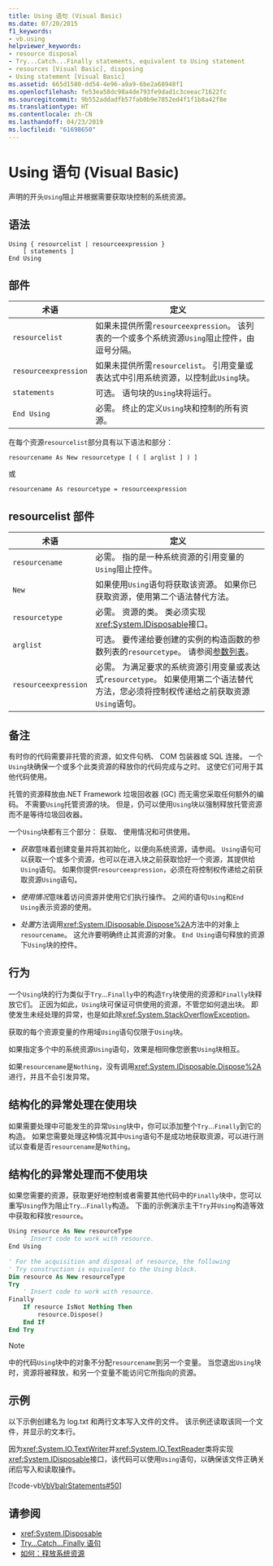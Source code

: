 ```yaml
---
title: Using 语句 (Visual Basic)
ms.date: 07/20/2015
f1_keywords:
- vb.using
helpviewer_keywords:
- resource disposal
- Try...Catch...Finally statements, equivalent to Using statement
- resources [Visual Basic], disposing
- Using statement [Visual Basic]
ms.assetid: 665d1580-dd54-4e96-a9a9-6be2a68948f1
ms.openlocfilehash: fe53ea58dc98a4de793fe9dad1c3ceeac71622fc
ms.sourcegitcommit: 9b552addadfb57fab0b9e7852ed4f1f1b8a42f8e
ms.translationtype: HT
ms.contentlocale: zh-CN
ms.lasthandoff: 04/23/2019
ms.locfileid: "61698650"
---
```

# <a name="using-statement-visual-basic"></a>Using 语句 (Visual Basic)
声明的开头`Using`阻止并根据需要获取块控制的系统资源。  
  
## <a name="syntax"></a>语法  
  
```  
Using { resourcelist | resourceexpression }  
    [ statements ]  
End Using  
```  
  
## <a name="parts"></a>部件  
  
|术语|定义|  
|---|---|  
|`resourcelist`|如果未提供所需`resourceexpression`。 该列表的一个或多个系统资源`Using`阻止控件，由逗号分隔。|  
|`resourceexpression`|如果未提供所需`resourcelist`。 引用变量或表达式中引用系统资源，以控制此`Using`块。|  
|`statements`|可选。 语句块的`Using`块将运行。|  
|`End Using`|必需。 终止的定义`Using`块和控制的所有资源。|  
  
 在每个资源`resourcelist`部分具有以下语法和部分：  
  
 `resourcename As New resourcetype [ ( [ arglist ] ) ]`  
  
 或  
  
 `resourcename As resourcetype = resourceexpression`  
  
## <a name="resourcelist-parts"></a>resourcelist 部件  
  
|术语|定义|  
|---|---|  
|`resourcename`|必需。 指的是一种系统资源的引用变量的`Using`阻止控件。|  
|`New`|如果使用`Using`语句将获取该资源。 如果你已获取资源，使用第二个语法替代方法。|  
|`resourcetype`|必需。 资源的类。 类必须实现<xref:System.IDisposable>接口。|  
|`arglist`|可选。 要传递给要创建的实例的构造函数的参数列表的`resourcetype`。 请参阅[参数列表](../../../visual-basic/language-reference/statements/parameter-list.md)。|  
|`resourceexpression`|必需。 为满足要求的系统资源引用变量或表达式`resourcetype`。 如果使用第二个语法替代方法，您必须将控制权传递给之前获取资源`Using`语句。|  
  
## <a name="remarks"></a>备注  
 有时你的代码需要非托管的资源，如文件句柄、 COM 包装器或 SQL 连接。 一个`Using`块确保一个或多个此类资源的释放你的代码完成与之时。 这使它们可用于其他代码使用。  
  
 托管的资源释放由.NET Framework 垃圾回收器 (GC) 而无需您采取任何额外的编码。 不需要`Using`托管资源的块。 但是，仍可以使用`Using`块以强制释放托管资源而不是等待垃圾回收器。  
  
 一个`Using`块都有三个部分： 获取、 使用情况和可供使用。  
  
- *获取*意味着创建变量并将其初始化，以便向系统资源，请参阅。 `Using`语句可以获取一个或多个资源，也可以在进入块之前获取恰好一个资源，其提供给`Using`语句。 如果你提供`resourceexpression`，必须在将控制权传递给之前获取资源`Using`语句。  
  
- *使用情况*意味着访问资源并使用它们执行操作。 之间的语句`Using`和`End Using`表示资源的使用。  
  
- *处置*方法调用<xref:System.IDisposable.Dispose%2A>方法中的对象上`resourcename`。 这允许要明确终止其资源的对象。 `End Using`语句释放的资源下`Using`块的控件。  
  
## <a name="behavior"></a>行为  
 一个`Using`块的行为类似于`Try`...`Finally`中的构造`Try`块使用的资源和`Finally`块释放它们。 正因为如此，`Using`块可保证可供使用的资源，不管您如何退出块。 即使发生未经处理的异常，也是如此除<xref:System.StackOverflowException>。  
  
 获取的每个资源变量的作用域`Using`语句仅限于`Using`块。  
  
 如果指定多个中的系统资源`Using`语句，效果是相同像您嵌套`Using`块相互。  
  
 如果`resourcename`是`Nothing`，没有调用<xref:System.IDisposable.Dispose%2A>进行，并且不会引发异常。  
  
## <a name="structured-exception-handling-within-a-using-block"></a>结构化的异常处理在使用块  
 如果需要处理中可能发生的异常`Using`块中，你可以添加整个`Try`...`Finally`到它的构造。 如果您需要处理这种情况其中`Using`语句不是成功地获取资源，可以进行测试以查看是否`resourcename`是`Nothing`。  
  
## <a name="structured-exception-handling-instead-of-a-using-block"></a>结构化的异常处理而不使用块  
 如果您需要的资源，获取更好地控制或者需要其他代码中的`Finally`块中，您可以重写`Using`作为阻止`Try`...`Finally`构造。 下面的示例演示主干`Try`并`Using`构造等效中获取和释放`resource`。  
  
```vb  
Using resource As New resourceType   
    ' Insert code to work with resource.  
End Using  
  
' For the acquisition and disposal of resource, the following  
' Try construction is equivalent to the Using block.  
Dim resource As New resourceType  
Try   
    ' Insert code to work with resource.  
Finally   
    If resource IsNot Nothing Then  
        resource.Dispose()   
    End If  
End Try   
```  
  
> [!NOTE]
>  中的代码`Using`块中的对象不分配`resourcename`到另一个变量。 当您退出`Using`块时，资源将被释放，和另一个变量不能访问它所指向的资源。  
  
## <a name="example"></a>示例  
 以下示例创建名为 log.txt 和两行文本写入文件的文件。 该示例还读取该同一个文件，并显示的文本行。  
  
 因为<xref:System.IO.TextWriter>并<xref:System.IO.TextReader>类将实现<xref:System.IDisposable>接口，该代码可以使用`Using`语句，以确保该文件正确关闭后写入和读取操作。  
  
 [!code-vb[VbVbalrStatements#50](~/samples/snippets/visualbasic/VS_Snippets_VBCSharp/VbVbalrStatements/VB/Class1.vb#50)]  
  
## <a name="see-also"></a>请参阅

- <xref:System.IDisposable>
- [Try...Catch...Finally 语句](../../../visual-basic/language-reference/statements/try-catch-finally-statement.md)
- [如何：释放系统资源](../../../visual-basic/programming-guide/language-features/control-flow/how-to-dispose-of-a-system-resource.md)
